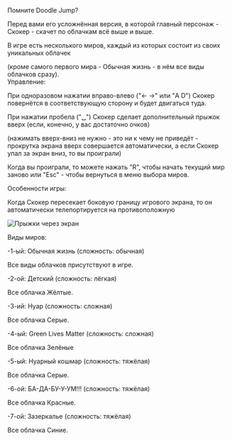 Помните Doodle Jump?

Перед вами его усложнённая версия, в которой главный персонаж - Скокер - скачет по облачкам всё выше и выше.

В игре есть несколького миров, каждый из которых состоит из своих уникальных облачек

(кроме самого первого мира - Обычная жизнь - в нём все виды облачков сразу).
<br>
Управление:

При одноразовом нажатии вправо-влево ("← →" или "A D") Скокер повернётся в соответствующую сторону и будет двигаться туда.

При нажатии пробела ("␣") Скокер сделает дополнительный прыжок вверх (если, конечно, у вас достаточно очков)

(нажимать вверх-вниз не нужно - это ни к чему не приведёт - прокрутка экрана вверх совершается автоматически, а если Скокер упал за экран вниз, то вы проиграли)

Когда вы проиграли, то можете нажать "R", чтобы начать текущий мир заново или "Esc" - чтобы вернуться в меню выбора миров.

Особенности игры:

Когда Скокер пересекает боковую границу игрового экрана, то он автоматически телепортируется на противоположную

![Прыжки через экран](https://github.com/user-attachments/assets/5d2470d3-a103-411f-9d14-e435394da553)

Виды миров:

-1-ый: Обычная жизнь (сложность: обычная)

Все виды облачков присутствуют в игре.


-2-ой: Детский (сложность: лёгкая)

Все облачка Жёлтые.


-3-ий: Нуар (сложность: сложная)

Все облачка Серые.


-4-ый: Green Lives Matter (сложность: сложная)

Все облачка Зелёные


-5-ый: Нуарный кошмар (сложность: тяжёлая)

Все облачка Серые.


-6-ой: БА-ДА-БУ-У-УМ!!! (сложность: тяжёлая)

Все облачка Красные.


-7-ой: Зазеркалье (сложность: тяжёлая)

Все облачка Синие.
